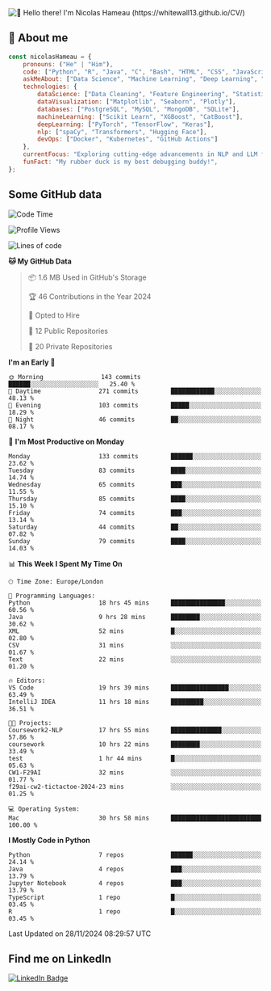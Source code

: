 <img src="assets/intro.gif" alt="👋 Hello there! I'm Nicolas Hameau (https://whitewall13.github.io/CV/)" title="👋 Hello there! I'm Nicolas Hameau"/>

<!---visitors number here--->

## :book: About me

```javascript
const nicolasHameau = {
    pronouns: ("He" | "Him"),
    code: ["Python", "R", "Java", "C", "Bash", "HTML", "CSS", "JavaScript", "PHP", "SQL"],
    askMeAbout: ["Data Science", "Machine Learning", "Deep Learning", "NLP", "LLM", "Computer Vision", "MLOps"],
    technologies: {
        dataScience: ["Data Cleaning", "Feature Engineering", "Statistical Analysis"],
        dataVisualization: ["Matplotlib", "Seaborn", "Plotly"],
        databases: ["PostgreSQL", "MySQL", "MongoDB", "SQLite"],
        machineLearning: ["Scikit Learn", "XGBoost", "CatBoost"],
        deepLearning: ["PyTorch", "TensorFlow", "Keras"],
        nlp: ["spaCy", "Transformers", "Hugging Face"],
        devOps: ["Docker", "Kubernetes", "GitHub Actions"]
    },
    currentFocus: "Exploring cutting-edge advancements in NLP and LLM fine-tuning",
    funFact: "My rubber duck is my best debugging buddy!",
};
```
## Some GitHub data

<!--START_SECTION:waka-->
![Code Time](http://img.shields.io/badge/Code%20Time-59%20hrs%2044%20mins-blue)

![Profile Views](http://img.shields.io/badge/Profile%20Views-3-blue)

![Lines of code](https://img.shields.io/badge/From%20Hello%20World%20I%27ve%20Written-6.0%20million%20lines%20of%20code-blue)

**🐱 My GitHub Data** 

> 📦 1.6 MB Used in GitHub's Storage 
 > 
> 🏆 46 Contributions in the Year 2024
 > 
> 💼 Opted to Hire
 > 
> 📜 12 Public Repositories 
 > 
> 🔑 20 Private Repositories 
 > 
**I'm an Early 🐤** 

```text
🌞 Morning                143 commits         ██████░░░░░░░░░░░░░░░░░░░   25.40 % 
🌆 Daytime                271 commits         ████████████░░░░░░░░░░░░░   48.13 % 
🌃 Evening                103 commits         █████░░░░░░░░░░░░░░░░░░░░   18.29 % 
🌙 Night                  46 commits          ██░░░░░░░░░░░░░░░░░░░░░░░   08.17 % 
```
📅 **I'm Most Productive on Monday** 

```text
Monday                   133 commits         ██████░░░░░░░░░░░░░░░░░░░   23.62 % 
Tuesday                  83 commits          ████░░░░░░░░░░░░░░░░░░░░░   14.74 % 
Wednesday                65 commits          ███░░░░░░░░░░░░░░░░░░░░░░   11.55 % 
Thursday                 85 commits          ████░░░░░░░░░░░░░░░░░░░░░   15.10 % 
Friday                   74 commits          ███░░░░░░░░░░░░░░░░░░░░░░   13.14 % 
Saturday                 44 commits          ██░░░░░░░░░░░░░░░░░░░░░░░   07.82 % 
Sunday                   79 commits          ████░░░░░░░░░░░░░░░░░░░░░   14.03 % 
```


📊 **This Week I Spent My Time On** 

```text
🕑︎ Time Zone: Europe/London

💬 Programming Languages: 
Python                   18 hrs 45 mins      ███████████████░░░░░░░░░░   60.56 % 
Java                     9 hrs 28 mins       ████████░░░░░░░░░░░░░░░░░   30.62 % 
XML                      52 mins             █░░░░░░░░░░░░░░░░░░░░░░░░   02.80 % 
CSV                      31 mins             ░░░░░░░░░░░░░░░░░░░░░░░░░   01.67 % 
Text                     22 mins             ░░░░░░░░░░░░░░░░░░░░░░░░░   01.20 % 

🔥 Editors: 
VS Code                  19 hrs 39 mins      ████████████████░░░░░░░░░   63.49 % 
IntelliJ IDEA            11 hrs 18 mins      █████████░░░░░░░░░░░░░░░░   36.51 % 

🐱‍💻 Projects: 
Coursework2-NLP          17 hrs 55 mins      ██████████████░░░░░░░░░░░   57.86 % 
coursework               10 hrs 22 mins      ████████░░░░░░░░░░░░░░░░░   33.49 % 
test                     1 hr 44 mins        █░░░░░░░░░░░░░░░░░░░░░░░░   05.63 % 
CW1-F29AI                32 mins             ░░░░░░░░░░░░░░░░░░░░░░░░░   01.77 % 
f29ai-cw2-tictactoe-2024-23 mins             ░░░░░░░░░░░░░░░░░░░░░░░░░   01.25 % 

💻 Operating System: 
Mac                      30 hrs 58 mins      █████████████████████████   100.00 % 
```

**I Mostly Code in Python** 

```text
Python                   7 repos             ██████░░░░░░░░░░░░░░░░░░░   24.14 % 
Java                     4 repos             ███░░░░░░░░░░░░░░░░░░░░░░   13.79 % 
Jupyter Notebook         4 repos             ███░░░░░░░░░░░░░░░░░░░░░░   13.79 % 
TypeScript               1 repo              █░░░░░░░░░░░░░░░░░░░░░░░░   03.45 % 
R                        1 repo              █░░░░░░░░░░░░░░░░░░░░░░░░   03.45 % 
```




 Last Updated on 28/11/2024 08:29:57 UTC
<!--END_SECTION:waka-->

## Find me on LinkedIn
<div id="badges">
  <a href="https://www.linkedin.com/in/nicolas-hameau-13242002/">
    <img src="https://img.shields.io/badge/LinkedIn-blue?style=for-the-badge&logo=linkedin&logoColor=white" alt="LinkedIn Badge"/>
  </a>
</div>



